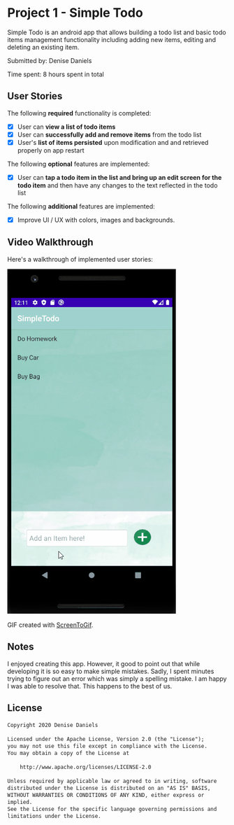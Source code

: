 # Project 1 - Simple Todo

Simple Todo is an android app that allows building a todo list and basic todo items management functionality including adding new items, editing and deleting an existing item.

Submitted by: Denise Daniels

Time spent: 8 hours spent in total

## User Stories

The following **required** functionality is completed:

* [x] User can **view a list of todo items**
* [x] User can **successfully add and remove items** from the todo list
* [x] User's **list of items persisted** upon modification and and retrieved properly on app restart

The following **optional** features are implemented:

* [x] User can **tap a todo item in the list and bring up an edit screen for the todo item** and then have any changes to the text reflected in the todo list

The following **additional** features are implemented:

* [x] Improve UI / UX with colors, images and backgrounds.

## Video Walkthrough

Here's a walkthrough of implemented user stories:

<img src='SimpleTodo.gif' title='Video Walkthrough' width='' alt='Video Walkthrough' />

GIF created with [ScreenToGif](https://www.screentogif.com/).

## Notes

I enjoyed creating this app. However, it good to point out that while developing it is so easy to make simple mistakes. Sadly, I spent minutes trying to figure out an error which was simply a spelling mistake. I am happy I was able to resolve that. This happens to the best of us.

## License

    Copyright 2020 Denise Daniels

    Licensed under the Apache License, Version 2.0 (the "License");
    you may not use this file except in compliance with the License.
    You may obtain a copy of the License at

        http://www.apache.org/licenses/LICENSE-2.0

    Unless required by applicable law or agreed to in writing, software
    distributed under the License is distributed on an "AS IS" BASIS,
    WITHOUT WARRANTIES OR CONDITIONS OF ANY KIND, either express or implied.
    See the License for the specific language governing permissions and
    limitations under the License.

